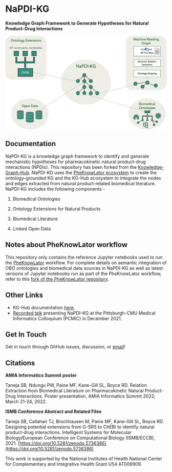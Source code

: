 NaPDI-KG
================================================
**Knowledge Graph Framework to Generate Hypotheses for Natural Product-Drug Interactions**

![KG-Framework](images/graphical_abstract.png)

Documentation
------------------------------------------------

NaPDI-KG is a knowledge graph framework to identify and generate mechanistic hypotheses for pharmacokinetic natural product-drug interactions (NPDIs). This repository has been forked from the [Knowledge-Graph-Hub](https://github.com/Knowledge-Graph-Hub). NaPDI-KG uses the [PheKnowLator ecosystem](https://github.com/callahantiff/PheKnowLator) to create the ontology-grounded KG and the KG-Hub ecosystem to integrate the nodes and edges extracted from natural product-related biomedical literature. NaPDI-KG includes the following components -

1. Biomedical Ontologies

2. Ontology Extensions for Natural Products

3. Biomedical Literature

4. Linked Open Data

Notes about PheKnowLator workflow
------------------------------------------------

This repository only contains the reference Jupyter notebooks used to run the [PheKnowLator](https://github.com/callahantiff/PheKnowLator) workflow. For complete details on semantic integration of OBO ontologies and biomedical data sources in NaPDI-KG as well as latest versions of Jupyter notebooks run as part of the PheKnowLator workflow, refer to this [fork of the PheKnowLator repository](https://github.com/sanyabt/PheKnowLator/tree/pheknowlator-sbt).

Other Links
------------------------------------------------

* KG-Hub documentation [here](https://github.com/sanyabt/napdi-kg/blob/master/README-KG-Hub.md).
* [Recorded talk](https://pitt.hosted.panopto.com/Panopto/Pages/Viewer.aspx?id=a65ba3b6-3680-4b1f-ac34-adf301405b94) presenting NaPDI-KG at the Pittsburgh-CMU Medical Informatics Colloquium (PCMIC) in December 2021.

Get In Touch
------------------------------------------------

Get in touch through GitHub issues, discussion, or [email](mailto:sbt12@pitt.edu)!


Citations
------------------------------------------------

**AMIA Informatics Summit poster**

Taneja SB, Ndungu PW, Paine MF, Kane-Gill SL, Boyce RD. Relation Extraction from Biomedical Literature on Pharmacokinetic Natural Product-Drug Interactions. Poster presentation, AMIA Informatics Summit 2022; March 21-24, 2022.

**ISMB Conference Abstract and Related Files**

Taneja SB, Callahan TJ, Brochhausen M, Paine MF, Kane-Gill SL, Boyce RD. Designing potential extensions from G-SRS to ChEBI to identify natural product-drug interactions. Intelligent Systems for Molecular Biology/European Conference on Computational Biology (ISMB/ECCB), 2021. [https://doi.org/10.5281/zenodo.5736386](https://doi.org/10.5281/zenodo.5736386)

This work is supported by the National Institutes of Health National Center for Complementary and Integrative Health Grant U54 AT008909.